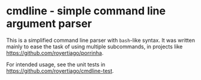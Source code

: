 cmdline - simple command line argument parser
=============================================

This is a simplified command line parser with `bash`-like syntax.
It was written mainly to ease the task of using multiple subcommands,
in projects like <https://github.com/royertiago/porrinha>.

For intended usage, see the unit tests in
<https://github.com/royertiago/cmdline-test>.
